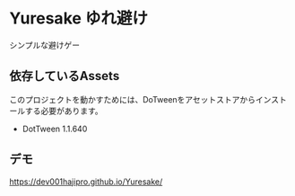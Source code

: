 ﻿# Yuresake ゆれ避け

シンプルな避けゲー

## 依存しているAssets
このプロジェクトを動かすためには、DoTweenをアセットストアからインストールする必要があります。
- DotTween 1.1.640

## デモ
https://dev001hajipro.github.io/Yuresake/
